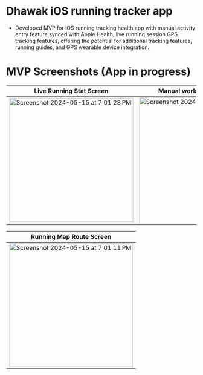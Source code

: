 # Dhawak iOS running tracker app
- Developed MVP for iOS running tracking health app with manual activity entry feature synced with Apple
Health, live running session GPS tracking features, offering the potential for additional tracking features, running guides, and GPS wearable device integration.


# MVP Screenshots (App in progress)
|  Live Running Stat Screen  |  Manual workout entry Screen   |
|  ------   |  -----  |
|  <img width="328" alt="Screenshot 2024-05-15 at 7 01 28 PM" src="https://github.com/rojinpra7/Treadmill_Workout_Tracker/assets/89182903/27e4544c-6821-4724-aa6c-f74ad394da73">  |  <img width="333" alt="Screenshot 2024-05-15 at 7 00 40 PM" src="https://github.com/rojinpra7/Treadmill_Workout_Tracker/assets/89182903/617e8976-1a5f-482a-bc00-68d3d8257f69">  |


|   Running Map Route Screen  |
|  ------   |
|   <img width="327" alt="Screenshot 2024-05-15 at 7 01 11 PM" src="https://github.com/rojinpra7/Treadmill_Workout_Tracker/assets/89182903/3d6260b5-ae5f-412c-bbd9-0f32a9f801b1">   |


